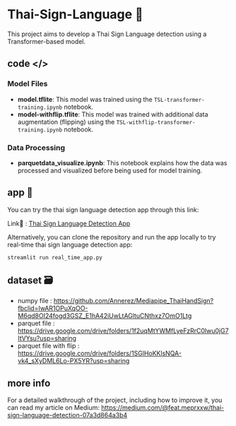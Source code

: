 # Thai-Sign-Language 💭
This project aims to develop a Thai Sign Language detection using a Transformer-based model.

## code </>
### Model Files
- **model.tflite**: This model was trained using the `TSL-transformer-training.ipynb` notebook.
- **model-withflip.tflite**: This model was trained with additional data augmentation (flipping) using the `TSL-withflip-transformer-training.ipynb` notebook.

### Data Processing
- **parquetdata_visualize.ipynb**: This notebook explains how the data was processed and visualized before being used for model training.

## app 🚀
You can try the thai sign language detection app through this link:

Link🔗 : [Thai Sign Language Detection App](https://thai-sign-language-r39hfekjqvt7ykmfh2nj5y.streamlit.app/)

Alternatively, you can clone the repository and run the app locally to try real-time thai sign language detection app:
```sh
streamlit run real_time_app.py
```

## dataset 🗃️
- numpy file : https://github.com/Annerez/Mediapipe_ThaiHandSign?fbclid=IwAR1OPuXqOO-M6qd8OI24fogd3GSZ_E1hA42iUwLtAGltuCNthxz7OmO1Ltg 
- parquet file : https://drive.google.com/drive/folders/1f2uqMtYWMfLyeFzRrC0lwu0jG7ItVYsu?usp=sharing
- parquet file with flip : https://drive.google.com/drive/folders/1SGlHoKKlsNQA-vk4_sXyDML6Lo-PX5YR?usp=sharing

## more info
For a detailed walkthrough of the project, including how to improve it, you can read my article on Medium: https://medium.com/@feat.meprxxw/thai-sign-language-detection-07a3d864a3b4
